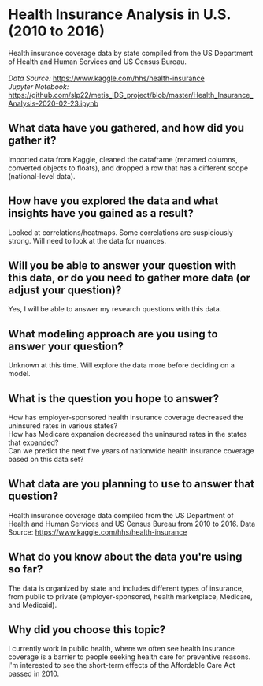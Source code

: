 # Health Insurance Analysis in U.S. (2010 to 2016)

Health insurance coverage data by state compiled from the US Department of Health and Human Services and US Census Bureau. <br/>   
*Data Source:*  https://www.kaggle.com/hhs/health-insurance <br/>
*Jupyter Notebook:* https://github.com/slp22/metis_IDS_project/blob/master/Health_Insurance_Analysis-2020-02-23.ipynb <br/>

## What data have you gathered, and how did you gather it? ##
Imported data from Kaggle, cleaned the dataframe (renamed columns, converted objects to floats), and dropped a row that has a different scope (national-level data).  

## How have you explored the data and what insights have you gained as a result? ##
Looked at correlations/heatmaps. Some correlations are suspiciously strong. Will need to look at the data for nuances.  

## Will you be able to answer your question with this data, or do you need to gather more data (or adjust your question)? ##
Yes, I will be able to answer my research questions with this data. 

## What modeling approach are you using to answer your question? ##
Unknown at this time. Will explore the data more before deciding on a model.  

## What is the question you hope to answer? ##
How has employer-sponsored health insurance coverage decreased the uninsured rates in various states?    
How has Medicare expansion decreased the uninsured rates in the states that expanded? <br/> 
Can we predict the next five years of nationwide health insurance coverage based on this data set? 

## What data are you planning to use to answer that question? ##
Health insurance coverage data compiled from the US Department of Health and Human Services and US Census Bureau from 2010 to 2016. Data Source: https://www.kaggle.com/hhs/health-insurance

## What do you know about the data you're using so far? ##
The data is organized by state and includes different types of insurance, from public to private (employer-sponsored, health marketplace, Medicare, and Medicaid). 

## Why did you choose this topic? ##
I currently work in public health, where we often see health insurance coverage is a barrier to people seeking health care for preventive reasons. I'm interested to see the short-term effects of the Affordable Care Act passed in 2010. 


